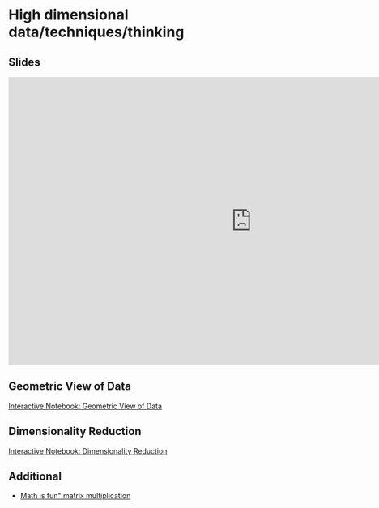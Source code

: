 # High dimensional data/techniques/thinking

## Slides

<iframe src="https://docs.google.com/presentation/d/e/2PACX-1vS9tWlzsoIc0RzG45ZYdnmHYH2_AkV8umoazDc9fm-rsPxFjO5oyW52TZ67QUvYVvcvl6FJ8OAt2JQn/embed?" frameborder="0" width="960" height="569" allowfullscreen="true" mozallowfullscreen="true" webkitallowfullscreen="true"></iframe>

## Geometric View of Data

[Interactive Notebook: Geometric View of Data](../executable/Tutorial_GeometricViewOfData)

## Dimensionality Reduction

[Interactive Notebook: Dimensionality Reduction](../executable/Tutorial_DimensionalityReduction)

## Additional 

- [Math is fun" matrix multiplication](https://www.mathsisfun.com/algebra/matrix-multiplying.html)